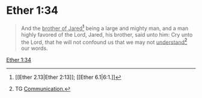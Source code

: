 # Ether 1:34

> And the <u>brother of Jared</u>[^a] being a large and mighty man, and a man highly favored of the Lord, Jared, his brother, said unto him: Cry unto the Lord, that he will not confound us that we may not <u>understand</u>[^b] our words.

[Ether 1:34](https://www.churchofjesuschrist.org/study/scriptures/bofm/ether/1?lang=eng&id=p34#p34)


[^a]: [[Ether 2.13|Ether 2:13]]; [[Ether 6.1|6:1.]]
[^b]: TG [Communication.](https://www.churchofjesuschrist.org/study/scriptures/tg/communication?lang=eng)

